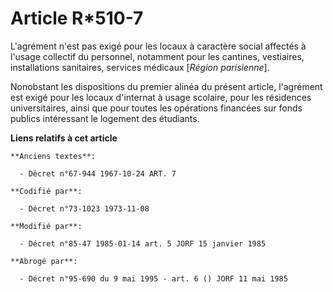 # Article R*510-7

L'agrément n'est pas exigé pour les locaux à caractère social affectés à l'usage collectif du personnel, notamment pour les
cantines, vestiaires, installations sanitaires, services médicaux [*Région parisienne*].

Nonobstant les dispositions du premier alinéa du présent article, l'agrément est exigé pour les locaux d'internat à usage
scolaire, pour les résidences universitaires, ainsi que pour toutes les opérations financées sur fonds publics intéressant le
logement des étudiants.

**Liens relatifs à cet article**

	**Anciens textes**:

	  - Décret n°67-944 1967-10-24 ART. 7

	**Codifié par**:

	  - Décret n°73-1023 1973-11-08

	**Modifié par**:

	  - Décret n°85-47 1985-01-14 art. 5 JORF 15 janvier 1985

	**Abrogé par**:

	  - Décret n°95-690 du 9 mai 1995 - art. 6 () JORF 11 mai 1985
